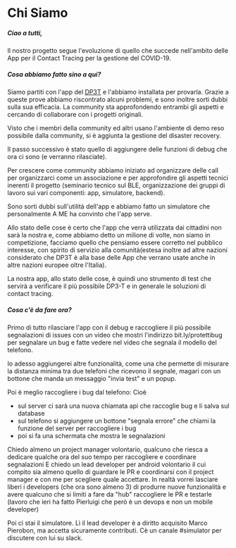 # Chi Siamo

##### Ciao a tutti, 

Il nostro progetto segue l'evoluzione di quello che succede nell'ambito delle App per il Contact Tracing per la gestione del COVID-19.

##### Cosa abbiamo fatto sino a qui?

Siamo partiti con l'app del [DP3T](https://github.com/DP-3T/documents) e l'abbiamo installata per provarla.  Grazie a queste prove abbiamo riscontrato alcuni problemi, e sono inoltre sorti dubbi sulla sua efficacia. La community sta approfondendo entrambi gli aspetti e cercando di collaborare con i progetti originali.

Visto che i membri della community ed altri usano l'ambiente di demo reso possibile dalla community, si è aggiunta la gestione del disaster recovery.
 
Il passo successivo è stato quello di aggiungere delle funzioni di debug che ora ci sono (e verranno rilasciate).

Per crescere come community abbiamo iniziato ad organizzare delle call per organizzarci come un associazione e per approfondire gli aspetti tecnici inerenti il progetto (seminario tecnico sul BLE, organizzazione dei gruppi di lavoro sui vari componenti: app, simulatore, backend).

Sono sorti dubbi sull'utilità dell'app e abbiamo fatto un simulatore che personalmente A ME ha convinto che l'app serve.

Allo stato delle cose è certo che l'app che verrà utilizzata dai cittadini non sarà la nostra e, come abbiamo detto un milione di volte, non siamo in competizione, facciamo quello che pensiamo essere corretto nel pubblico interesse, con spirito di servizio alla comunità(estesa inoltre ad altre nazioni considerato che DP3T è alla base delle App che verrano usate anche in altre nazioni europee oltre l'Italia).

La nostra app, allo stato delle cose, è quindi uno strumento di test che servirà a verificare il più possibile DP3-T e in generale le soluzioni di contact tracing.


##### Cosa c'è da fare ora?

Primo di tutto rilasciare l'app con il debug e raccogliere il più possibile segnalazioni di issues con un video che mostri l'indirizzo bit.ly/protettibug per segnalare un bug e fatte vedere nel video che segnala il modello del telefono.

Io adesso aggiungerei altre funzionalità, come una che permette di misurare la distanza minima tra due telefoni che ricevono il segnale, magari con un bottone che manda un messaggio "invia test" e un popup.

Poi è meglio raccogliere i bug dal telefono: Cioè
- sul server ci sarà una nuova chiamata api che raccoglie bug e li salva sul database
- sul telefono si aggiungere un bottone "segnala errore" che chiami la funzione del server per raccogliere i bug
- poi si fa una schermata che mostra le segnalazioni


Chiedo almeno un project manager volontario, qualcuno che riesca a dedicare qualche ora del suo tempo per raccogliere e coordinare segnalazioni
E chiedo un lead developer per android volontario il cui compito sia almeno quello di guardare le PR e coordinarsi con il project manager e con me per scegliere quale accettare.
In realtà vorrei lasciare liberi i developers (che ora sono almeno 3) di produrre nuove funzionalità e avere qualcuno che si limiti a fare da "hub" raccogliere le PR e testarle (lavoro che ieri ha fatto Pierluigi che però è un devops e non un mobile developer)

Poi ci stai il simulatore. Lì il lead developer è a diritto acquisito Marco Pierobon, ma accetta sicuramente contributi. 
Cè un canale #simulator per discutere con lui su slack.


